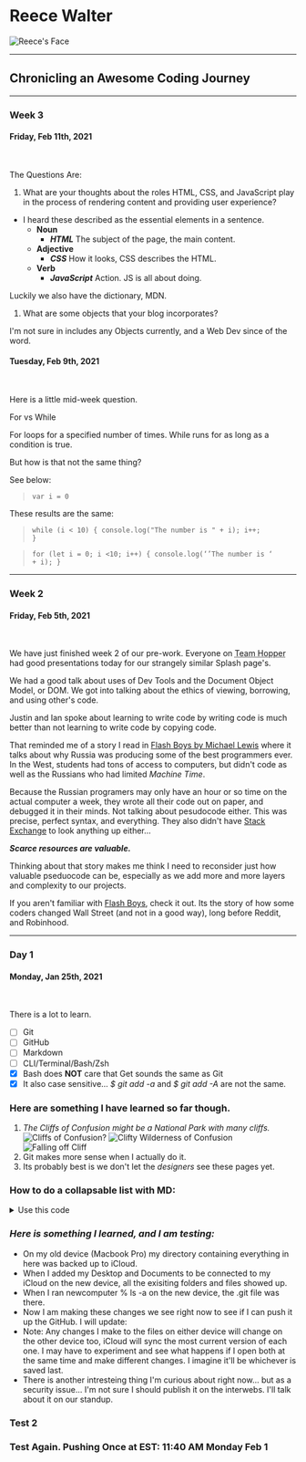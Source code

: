 # Reece Walter
![Reece's Face](https://avatars.githubusercontent.com/u/58195393?s=400&u=8558a8fe90be60184330fbdcb54a0d1496e83cee&v=4)

***

## Chronicling an Awesome Coding Journey

***

### Week 3
#### Friday, Feb 11th, 2021

<br>

The Questions Are:

1. What are your thoughts about the roles HTML, CSS, and JavaScript play in the process of rendering content and providing user experience?
  * I heard these described as the essential elements in a sentence.
    * **Noun**
      * ***HTML*** The subject of the page, the main content.
    * **Adjective**
      * ***CSS*** How it looks, CSS describes the HTML.
    * **Verb**  
      * ***JavaScript*** Action.  JS is all about doing.

Luckily we also have the dictionary, MDN.

1. What are some objects that your blog incorporates?

  I'm not sure in includes any Objects currently, and a Web Dev since of the word.



#### Tuesday, Feb 9th, 2021

<br>

Here is a little mid-week question.

For vs While

For loops for a specified number of times. While runs for as long as a condition is true.

But how is that not the same thing?

See below:

> <code>var i = 0</code>

These results are the same:

> <code>while (i < 10) {
  console.log("The number is " + i);
  i++;
}</code>

> <code>for (let i = 0; i <10; i++) {
>  console.log(‘’The number is ‘ + i);
> }</code>

***

### Week 2
#### Friday, Feb 5th, 2021

<br>

We have just finished week 2 of our pre-work.  Everyone on <abbr title="Smith, Katy, Harris, Steven, Scott, Eric, and myself">Team Hopper</abbr> had good presentations today for our strangely similar Splash page's.

We had a good talk about uses of Dev Tools and the Document Object Model, or DOM.  We got into talking about the ethics of viewing, borrowing, and using other's code.

Justin and Ian spoke about learning to write code by writing code is much better than not learning to write code by copying code.

That reminded me of a story I read in [Flash Boys by Michael Lewis](https://www.amazon.com/Flash-Boys-Wall-Street-Revolt/dp/0393351599) where it talks about why Russia was producing some of the best programmers ever.  In the West, students had tons of access to computers, but didn't code as well as the Russians who had limited *Machine Time*.

Because the Russian programers may only have an hour or so time on the actual computer a week, they wrote all their code out on paper, and debugged it in their minds.  Not talking about pesudocode either.  This was precise, perfect syntax, and everything.  They also didn't have <u>Stack Exchange</u> to look anything up either...

***Scarce resources are valuable.***

Thinking about that story makes me think I need to reconsider just how valuable pseduocode can be, especially as we add more and more layers and complexity to our projects.

If you aren't familiar with <u>Flash Boys</u>, check it out.  Its the story of how some coders changed Wall Street \(and not in a good way\), long before Reddit, and Robinhood.

* * *

### Day 1
#### Monday, Jan 25th, 2021

<br>

There is a lot to learn. 

- [ ] Git
- [ ] GitHub
- [ ] Markdown
- [ ] CLI/Terminal/Bash/Zsh
- [x] Bash does **NOT** care that Get sounds the same as Git
- [x] It also case sensitive... *$ git add -a* and *$ git add -A* are not the same.  

### Here are something I have learned so far though.

1. *The Cliffs of Confusion might be a National Park with many cliffs.*
![Cliffs of Confusion?](https://c.files.bbci.co.uk/166B4/production/_107082819_413a9fc2-e8ef-4dc9-9b0b-c5fa6324f1ab.jpg)
![Clifty Wilderness of Confusion](https://www.outragegis.com/pixel/_data/i/galleries/120127_CliftyWilderness/Clifty%20Wilderness-cu_e520x360.jpg)
![Falling off Cliff](https://thumbs.gfycat.com/BothDarkIguana-small.gif)
1. Git makes more sense when I actually do it.
1. Its probably best is we don't let the *designers* see these pages yet.

### How to do a collapsable list with MD:

<details> 
<summary> Use this code </summary>

# `# "Whatever heading you want here"`

`<details>`

`<summary> Click this to Expand the List </summary>`

*`Put your list items here`*

`1. One`

`1. Two`

`1. Thirteenteen`

`1. Shfifty-Five`

`</details>`

These tags look more like traditional HTML tags than what we have been using in MD so far.

</details>

### *Here is something I learned,  and I am testing:*

* On my old device (Macbook Pro) my directory containing everything in here was backed up to iCloud.
* When I added my Desktop and Documents to be connected to my iCloud on the new device, all the exisiting folders and files showed up.
* When I ran newcomputer % ls -a on the new device, the .git file was there.
* Now I am making these changes we see right now to see if I can push it up the GitHub.  I will update:
* Note:  Any changes I make to the files on either device will change on the other device too, iCloud will sync the most current version of each one.  I may have to experiment and see what happens if I open both at the same time and make different changes.  I imagine it'll be whichever is saved last.
* There is another intresteing thing I'm curious about right now... but as a security issue... I'm not sure I should publish it on the interwebs.  I'll talk about it on our standup.

### Test 2
### Test Again.  Pushing Once at EST: 11:40 AM Monday Feb 1